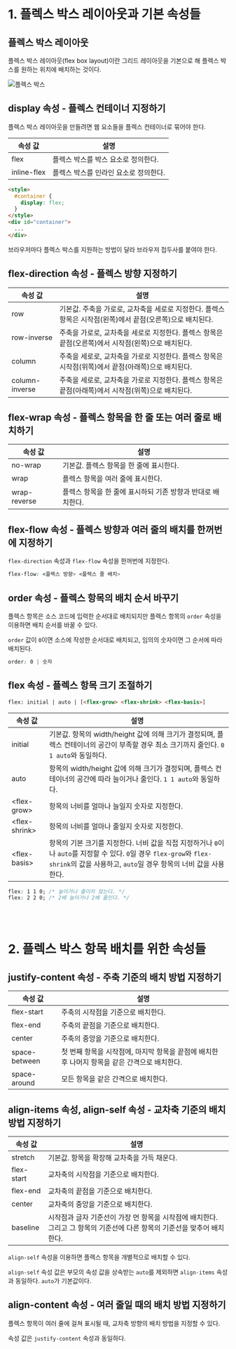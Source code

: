 # 1. 플렉스 박스 레이아웃과 기본 속성들
## 플렉스 박스 레이아웃
플렉스 박스 레이아웃(flex box layout)이란 그리드 레이아웃을 기본으로 해 플렉스 박스를 원하는 위치에 배치하는 것이다.

![플렉스 박스](https://user-images.githubusercontent.com/95019875/163906311-a5f5e884-7527-4562-92e3-bd98ca80646d.png)

## display 속성 - 플렉스 컨테이너 지정하기
플렉스 박스 레이아웃을 만들려면 웹 요소들을 플렉스 컨테이너로 묶어야 한다.

|속성 값|설명|
|---|---|
|flex|플렉스 박스를 박스 요소로 정의한다.|
|inline-flex|플렉스 박스를 인라인 요소로 정의한다.|

```html
<style>
  #container {
    display: flex;
  }
</style>
<div id="container">
  ...
</div>
```
브라우저마다 플렉스 박스를 지원하는 방법이 달라 브라우저 접두사를 붙여야 한다.

## flex-direction 속성 - 플렉스 방향 지정하기
|속성 값|설명|
|---|---|
|row|기본값. 주축을 가로로, 교차축을 세로로 지정한다. 플렉스 항목은 시작점(왼쪽)에서 끝점(오른쪽)으로 배치된다.|
|row-inverse|주축을 가로로, 교차축을 세로로 지정한다. 플렉스 항목은 끝점(오른쪽)에서 시작점(왼쪽)으로 배치된다.|
|column|주축을 세로로, 교차축을 가로로 지정한다. 플렉스 항목은 시작점(위쪽)에서 끝점(아래쪽)으로 배치된다.|
|column-inverse|주축을 세로로, 교차축을 가로로 지정한다. 플렉스 항목은 끝점(아래쪽)에서 시작점(위쪽)으로 배치된다.|

## flex-wrap 속성 - 플렉스 항목을 한 줄 또는 여러 줄로 배치하기
|속성 값|설명|
|---|---|
|no-wrap|기본값. 플렉스 항목을 한 줄에 표시한다.|
|wrap|플렉스 항목을 여러 줄에 표시한다.|
|wrap-reverse|플렉스 항목을 한 줄에 표시하되 기존 방향과 반대로 배치한다.|

## flex-flow 속성 - 플렉스 방향과 여러 줄의 배치를 한꺼번에 지정하기
`flex-direction` 속성과 `flex-flow` 속성을 한꺼번에 지정한다.
```css
flex-flow: <플렉스 방향> <플렉스 줄 배치>
```

## order 속성 - 플렉스 항목의 배치 순서 바꾸기
플렉스 항목은 소스 코드에 입력한 순서대로 배치되지만 플렉스 항목의 `order` 속성을 이용하면 배치 순서를 바꿀 수 있다.

`order` 값이 `0`이면 소스에 작성한 순서대로 배치되고, 임의의 숫자이면 그 순서에 따라 배치된다.
```css
order: 0 | 숫자
```

## flex 속성 - 플렉스 항목 크기 조절하기
```html
flex: initial | auto | [<flex-grow> <flex-shrink> <flex-basis>]
```
|속성 값|설명|
|---|---|
|initial|기본값. 항목의 width/height 값에 의해 크기가 결정되며, 플렉스 컨테이너의 공간이 부족할 경우 최소 크기까지 줄인다. `0 1 auto`와 동일하다.|
|auto|항목의 width/height 값에 의해 크기가 결정되며, 플렉스 컨테이너의 공간에 따라 늘이거나 줄인다. `1 1 auto`와 동일하다.|
|\<flex-grow>|항목의 너비를 얼마나 늘일지 숫자로 지정한다.|
|\<flex-shrink>|항목의 너비를 얼마나 줄일지 숫자로 지정한다.|
|\<flex-basis>|항목의 기본 크기를 지정한다. 너비 값을 직접 지정하거나 `0`이나 `auto`를 지정할 수 있다. `0`일 경우 `flex-grow`와 `flex-shrink`의 값을 사용하고, `auto`일 경우 항목의 너비 값을 사용한다.|

```css
flex: 1 1 0; /* 늘이거나 줄이지 않는다. */
flex: 2 2 0; /* 2배 늘이거나 2배 줄인다. */
```
<br></br>
# 2. 플렉스 박스 항목 배치를 위한 속성들
## justify-content 속성 - 주축 기준의 배치 방법 지정하기
|속성 값|설명|
|---|---|
|flex-start|주축의 시작점을 기준으로 배치한다.|
|flex-end|주축의 끝점을 기준으로 배치한다.|
|center|주축의 중앙을 기준으로 배치한다.|
|space-between|첫 번째 항목을 시작점에, 마지막 항목을 끝점에 배치한 후 나머지 항목을 같은 간격으로 배치한다.|
|space-around|모든 항목을 같은 간격으로 배치한다.|

## align-items 속성, align-self 속성 - 교차축 기준의 배치 방법 지정하기
|속성 값|설명|
|---|---|
|stretch|기본값. 항목을 확장해 교차축을 가득 채운다.|
|flex-start|교차축의 시작점을 기준으로 배치한다.|
|flex-end|교차축의 끝점을 기준으로 배치한다.|
|center|교차축의 중앙을 기준으로 배치한다.|
|baseline|시작점과 글자 기준선이 가장 먼 항목을 시작점에 배치한다. 그리고 그 항목의 기준선에 다른 항목의 기준선을 맞추어 배치한다.|

`align-self` 속성을 이용하면 플렉스 항목을 개별적으로 배치할 수 있다.

`align-self` 속성 값은 부모의 속성 값을 상속받는 `auto`를 제외하면 `align-items` 속성과 동일하다. `auto`가 기본값이다.

## align-content 속성 - 여러 줄일 때의 배치 방법 지정하기
플렉스 항목이 여러 줄에 걸쳐 표시될 때, 교차축 방향의 배치 방법을 지정할 수 있다.

속성 값은 `justify-content` 속성과 동일하다.
